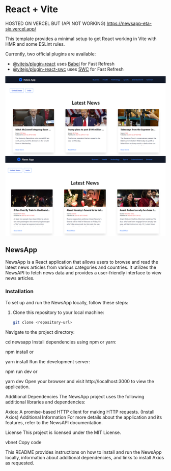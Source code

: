 # React + Vite

HOSTED ON VERCEL BUT (API NOT WORKING)
https://newsapp-eta-six.vercel.app/



This template provides a minimal setup to get React working in Vite with HMR and some ESLint rules.

Currently, two official plugins are available:

- [@vitejs/plugin-react](https://github.com/vitejs/vite-plugin-react/blob/main/packages/plugin-react/README.md) uses [Babel](https://babeljs.io/) for Fast Refresh
- [@vitejs/plugin-react-swc](https://github.com/vitejs/vite-plugin-react-swc) uses [SWC](https://swc.rs/) for Fast Refresh



![Image 1](/img1.png)
![Image 1](/img2.png)


## NewsApp

NewsApp is a React application that allows users to browse and read the latest news articles from various categories and countries. It utilizes the NewsAPI to fetch news data and provides a user-friendly interface to view news articles.

### Installation

To set up and run the NewsApp locally, follow these steps:

1. Clone this repository to your local machine:

   ```bash
   git clone <repository-url>
Navigate to the project directory:


cd newsapp
Install dependencies using npm or yarn:

npm install
or


yarn install
Run the development server:


npm run dev
or


yarn dev
Open your browser and visit http://localhost:3000 to view the application.

Additional Dependencies
The NewsApp project uses the following additional libraries and dependencies:

Axios: A promise-based HTTP client for making HTTP requests. (Install Axios)
Additional Information
For more details about the application and its features, refer to the NewsAPI documentation.

License
This project is licensed under the MIT License.

vbnet
Copy code

This README provides instructions on how to install and run the NewsApp locally, information about additional dependencies, and links to install Axios as requested.
